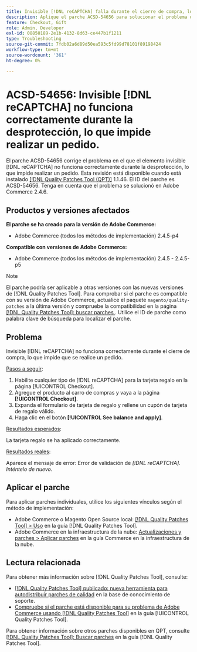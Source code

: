 ```yaml
---
title: Invisible [!DNL reCAPTCHA] falla durante el cierre de compra, lo que impide que se realice el pedido
description: Aplique el parche ACSD-54656 para solucionar el problema de Adobe Commerce donde invisible [!DNL reCAPTCHA] no funciona correctamente durante el cierre de compra, lo que impide realizar un pedido.
feature: Checkout, Gift
role: Admin, Developer
exl-id: 08850189-2e1b-4132-8d63-ce447b1f1211
type: Troubleshooting
source-git-commit: 7fdb02a6d89d50ea593c5fd99d78101f89198424
workflow-type: tm+mt
source-wordcount: '361'
ht-degree: 0%

---
```


# ACSD-54656: Invisible [!DNL reCAPTCHA] no funciona correctamente durante la desprotección, lo que impide realizar un pedido.

El parche ACSD-54656 corrige el problema en el que el elemento invisible [!DNL reCAPTCHA] no funciona correctamente durante la desprotección, lo que impide realizar un pedido. Esta revisión está disponible cuando está instalado [[!DNL Quality Patches Tool (QPT)]](https://experienceleague.adobe.com/es/docs/commerce-operations/tools/quality-patches-tool/quality-patches-tool-to-self-serve-quality-patches) 1.1.46. El ID del parche es ACSD-54656. Tenga en cuenta que el problema se solucionó en Adobe Commerce 2.4.6.

## Productos y versiones afectados

**El parche se ha creado para la versión de Adobe Commerce:**

* Adobe Commerce (todos los métodos de implementación) 2.4.5-p4

**Compatible con versiones de Adobe Commerce:**

* Adobe Commerce (todos los métodos de implementación) 2.4.5 - 2.4.5-p5

>[!NOTE]
>
>El parche podría ser aplicable a otras versiones con las nuevas versiones de [!DNL Quality Patches Tool]. Para comprobar si el parche es compatible con su versión de Adobe Commerce, actualice el paquete `magento/quality-patches` a la última versión y compruebe la compatibilidad en la página [[!DNL Quality Patches Tool]: buscar parches ](https://experienceleague.adobe.com/tools/commerce-quality-patches/index.html?lang=es). Utilice el ID de parche como palabra clave de búsqueda para localizar el parche.

## Problema

Invisible [!DNL reCAPTCHA] no funciona correctamente durante el cierre de compra, lo que impide que se realice un pedido.

<u>Pasos a seguir</u>:

1. Habilite cualquier tipo de [!DNL reCAPTCHA] para la tarjeta regalo en la página [!UICONTROL Checkout].
1. Agregue el producto al carro de compras y vaya a la página **[!UICONTROL Checkout]**.
1. Expanda el formulario de tarjeta de regalo y rellene un cupón de tarjeta de regalo válido.
1. Haga clic en el botón **[!UICONTROL See balance and apply]**.

<u>Resultados esperados</u>:

La tarjeta regalo se ha aplicado correctamente.

<u>Resultados reales</u>:

Aparece el mensaje de error: Error de validación de *[!DNL reCAPTCHA]. Inténtelo de nuevo*.

## Aplicar el parche

Para aplicar parches individuales, utilice los siguientes vínculos según el método de implementación:

* Adobe Commerce o Magento Open Source local: [[!DNL Quality Patches Tool] > Uso](/help/tools/quality-patches-tool/usage.md) en la guía [!DNL Quality Patches Tool].
* Adobe Commerce en la infraestructura de la nube: [Actualizaciones y parches > Aplicar parches](https://experienceleague.adobe.com/docs/commerce-cloud-service/user-guide/develop/upgrade/apply-patches.html?lang=es) en la guía Commerce en la infraestructura de la nube.

## Lectura relacionada

Para obtener más información sobre [!DNL Quality Patches Tool], consulte:

* [[!DNL Quality Patches Tool] publicado: nueva herramienta para autodistribuir parches de calidad](https://experienceleague.adobe.com/es/docs/commerce-operations/tools/quality-patches-tool/quality-patches-tool-to-self-serve-quality-patches) en la base de conocimiento de soporte.
* [Compruebe si el parche está disponible para su problema de Adobe Commerce usando [!DNL Quality Patches Tool]](/help/tools/quality-patches-tool/patches-available-in-qpt/check-patch-for-magento-issue-with-magento-quality-patches.md) en la guía [!UICONTROL Quality Patches Tool].


Para obtener información sobre otros parches disponibles en QPT, consulte [[!DNL Quality Patches Tool]: Buscar parches](https://experienceleague.adobe.com/tools/commerce-quality-patches/index.html?lang=es) en la guía [!DNL Quality Patches Tool].
